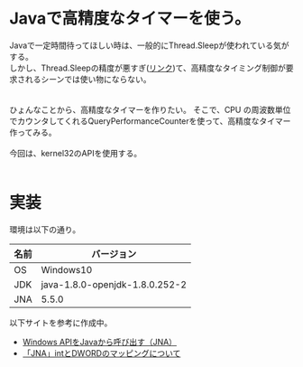 # Javaで高精度なタイマーを使う。

Javaで一定時間待ってほしい時は、一般的にThread.Sleepが使われている気がする。    
しかし、Thread.Sleepの精度が悪すぎ([リンク](https://github.com/shinji-ono94/timer-bench))て、高精度なタイミング制御が要求されるシーンでは使い物にならない。
<br />
<br />  
ひょんなことから、高精度なタイマーを作りたい。 そこで、CPU の周波数単位でカウンタしてくれるQueryPerformanceCounterを使って、高精度なタイマー作ってみる。
<br />
<br />
今回は、kernel32のAPIを使用する。
<br />
<br />
# 実装
環境は以下の通り。

名前|バージョン
---|---
OS|Windows10
JDK|java-1.8.0-openjdk-1.8.0.252-2
JNA|5.5.0


以下サイトを参考に作成中。

- [Windows APIをJavaから呼び出す（JNA）](https://torutk.hatenablog.jp/entry/20121020/p1)
- [「JNA」intとDWORDのマッピングについて](https://a4dosanddos.hatenablog.com/entry/2016/08/16/234704)